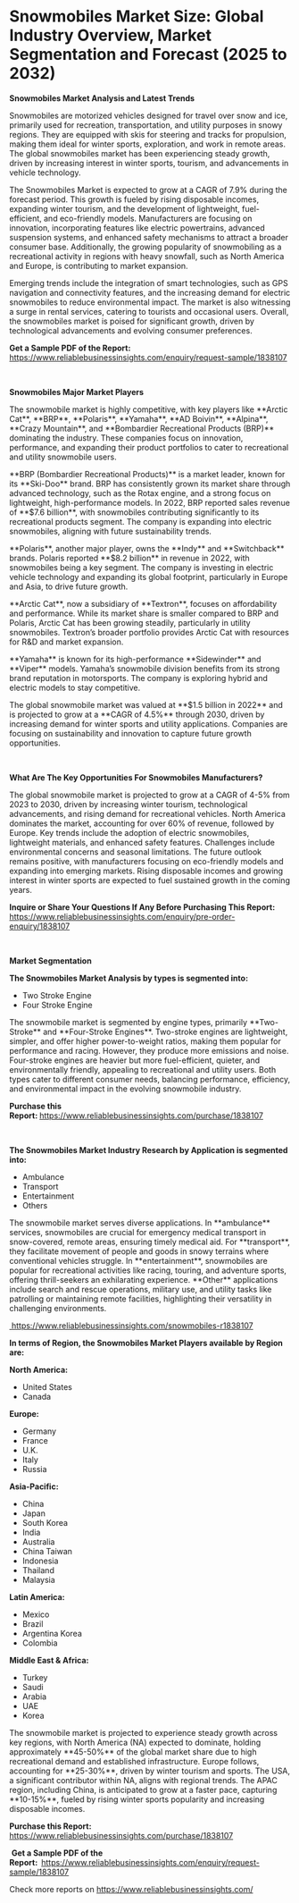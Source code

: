<p><h1>Snowmobiles Market Size: Global Industry Overview, Market Segmentation and Forecast (2025 to 2032)</h1></p><p><strong>Snowmobiles Market Analysis and Latest Trends</strong></p>
<p><p>Snowmobiles are motorized vehicles designed for travel over snow and ice, primarily used for recreation, transportation, and utility purposes in snowy regions. They are equipped with skis for steering and tracks for propulsion, making them ideal for winter sports, exploration, and work in remote areas. The global snowmobiles market has been experiencing steady growth, driven by increasing interest in winter sports, tourism, and advancements in vehicle technology.</p><p>The Snowmobiles Market is expected to grow at a CAGR of 7.9% during the forecast period. This growth is fueled by rising disposable incomes, expanding winter tourism, and the development of lightweight, fuel-efficient, and eco-friendly models. Manufacturers are focusing on innovation, incorporating features like electric powertrains, advanced suspension systems, and enhanced safety mechanisms to attract a broader consumer base. Additionally, the growing popularity of snowmobiling as a recreational activity in regions with heavy snowfall, such as North America and Europe, is contributing to market expansion.</p><p>Emerging trends include the integration of smart technologies, such as GPS navigation and connectivity features, and the increasing demand for electric snowmobiles to reduce environmental impact. The market is also witnessing a surge in rental services, catering to tourists and occasional users. Overall, the snowmobiles market is poised for significant growth, driven by technological advancements and evolving consumer preferences.</p></p>
<p><strong>Get a Sample PDF of the Report:&nbsp;</strong> <a href="https://www.reliablebusinessinsights.com/enquiry/request-sample/1838107?utm_campaign=97&utm_medium=2&utm_source=Github&utm_content=ia&utm_term=22012025&utm_id=snowmobiles">https://www.reliablebusinessinsights.com/enquiry/request-sample/1838107</a></p>
<p>&nbsp;</p>
<p><strong>Snowmobiles Major Market Players</strong></p>
<p><p>The snowmobile market is highly competitive, with key players like **Arctic Cat**, **BRP**, **Polaris**, **Yamaha**, **AD Boivin**, **Alpina**, **Crazy Mountain**, and **Bombardier Recreational Products (BRP)** dominating the industry. These companies focus on innovation, performance, and expanding their product portfolios to cater to recreational and utility snowmobile users.</p><p>**BRP (Bombardier Recreational Products)** is a market leader, known for its **Ski-Doo** brand. BRP has consistently grown its market share through advanced technology, such as the Rotax engine, and a strong focus on lightweight, high-performance models. In 2022, BRP reported sales revenue of **$7.6 billion**, with snowmobiles contributing significantly to its recreational products segment. The company is expanding into electric snowmobiles, aligning with future sustainability trends.</p><p>**Polaris**, another major player, owns the **Indy** and **Switchback** brands. Polaris reported **$8.2 billion** in revenue in 2022, with snowmobiles being a key segment. The company is investing in electric vehicle technology and expanding its global footprint, particularly in Europe and Asia, to drive future growth.</p><p>**Arctic Cat**, now a subsidiary of **Textron**, focuses on affordability and performance. While its market share is smaller compared to BRP and Polaris, Arctic Cat has been growing steadily, particularly in utility snowmobiles. Textron’s broader portfolio provides Arctic Cat with resources for R&D and market expansion.</p><p>**Yamaha** is known for its high-performance **Sidewinder** and **Viper** models. Yamaha’s snowmobile division benefits from its strong brand reputation in motorsports. The company is exploring hybrid and electric models to stay competitive.</p><p>The global snowmobile market was valued at **$1.5 billion in 2022** and is projected to grow at a **CAGR of 4.5%** through 2030, driven by increasing demand for winter sports and utility applications. Companies are focusing on sustainability and innovation to capture future growth opportunities.</p></p>
<p>&nbsp;</p>
<p><strong>What Are The Key Opportunities For Snowmobiles Manufacturers?</strong></p>
<p><p>The global snowmobile market is projected to grow at a CAGR of 4-5% from 2023 to 2030, driven by increasing winter tourism, technological advancements, and rising demand for recreational vehicles. North America dominates the market, accounting for over 60% of revenue, followed by Europe. Key trends include the adoption of electric snowmobiles, lightweight materials, and enhanced safety features. Challenges include environmental concerns and seasonal limitations. The future outlook remains positive, with manufacturers focusing on eco-friendly models and expanding into emerging markets. Rising disposable incomes and growing interest in winter sports are expected to fuel sustained growth in the coming years.</p></p>
<p><strong>Inquire or Share Your Questions If Any Before Purchasing This Report:</strong> <a href="https://www.reliablebusinessinsights.com/enquiry/pre-order-enquiry/1838107?utm_campaign=97&utm_medium=2&utm_source=Github&utm_content=ia&utm_term=22012025&utm_id=snowmobiles">https://www.reliablebusinessinsights.com/enquiry/pre-order-enquiry/1838107</a></p>
<p>&nbsp;</p>
<p><strong>Market Segmentation</strong></p>
<p><strong>The Snowmobiles Market Analysis by types is segmented into:</strong></p>
<p><ul><li>Two Stroke Engine</li><li>Four Stroke Engine</li></ul></p>
<p><p>The snowmobile market is segmented by engine types, primarily **Two-Stroke** and **Four-Stroke Engines**. Two-stroke engines are lightweight, simpler, and offer higher power-to-weight ratios, making them popular for performance and racing. However, they produce more emissions and noise. Four-stroke engines are heavier but more fuel-efficient, quieter, and environmentally friendly, appealing to recreational and utility users. Both types cater to different consumer needs, balancing performance, efficiency, and environmental impact in the evolving snowmobile industry.</p></p>
<p><strong>Purchase this Report:&nbsp;</strong><a href="https://www.reliablebusinessinsights.com/purchase/1838107?utm_campaign=97&utm_medium=2&utm_source=Github&utm_content=ia&utm_term=22012025&utm_id=snowmobiles">https://www.reliablebusinessinsights.com/purchase/1838107</a></p>
<p>&nbsp;</p>
<p><strong>The Snowmobiles Market Industry Research by Application is segmented into:</strong></p>
<p><ul><li>Ambulance</li><li>Transport</li><li>Entertainment</li><li>Others</li></ul></p>
<p><p>The snowmobile market serves diverse applications. In **ambulance** services, snowmobiles are crucial for emergency medical transport in snow-covered, remote areas, ensuring timely medical aid. For **transport**, they facilitate movement of people and goods in snowy terrains where conventional vehicles struggle. In **entertainment**, snowmobiles are popular for recreational activities like racing, touring, and adventure sports, offering thrill-seekers an exhilarating experience. **Other** applications include search and rescue operations, military use, and utility tasks like patrolling or maintaining remote facilities, highlighting their versatility in challenging environments.</p></p>
<p><a href="https://www.reliablebusinessinsights.com/snowmobiles-r1838107?utm_campaign=97&utm_medium=2&utm_source=Github&utm_content=ia&utm_term=22012025&utm_id=snowmobiles">&nbsp;https://www.reliablebusinessinsights.com/snowmobiles-r1838107</a></p>
<p><strong>In terms of Region, the Snowmobiles Market Players available by Region are:</strong></p>
<p>
    <p> <strong> North America: </strong>
        <ul>
            <li>United States</li>
            <li>Canada</li>
        </ul>
        </p> 
    <p> <strong> Europe: </strong>
        <ul>
            <li>Germany</li>
            <li>France</li>
            <li>U.K.</li>
            <li>Italy</li>
            <li>Russia</li>
        </ul>
        </p> 
    <p> <strong> Asia-Pacific: </strong>
        <ul>
            <li>China</li>
            <li>Japan</li>
            <li>South Korea</li>
            <li>India</li>
            <li>Australia</li>
            <li>China Taiwan</li>
            <li>Indonesia</li>
            <li>Thailand</li>
            <li>Malaysia</li>
        </ul>
        </p> 
    <p> <strong> Latin America: </strong>
        <ul>
            <li>Mexico</li>
            <li>Brazil</li>
            <li>Argentina Korea</li>
            <li>Colombia</li>
        </ul>
        </p> 
    <p> <strong> Middle East & Africa: </strong>
        <ul>
            <li>Turkey</li>
            <li>Saudi</li>
            <li>Arabia</li>
            <li>UAE</li>
            <li>Korea</li>
        </ul>
    </p>
    </p>
<p><p>The snowmobile market is projected to experience steady growth across key regions, with North America (NA) expected to dominate, holding approximately **45-50%** of the global market share due to high recreational demand and established infrastructure. Europe follows, accounting for **25-30%**, driven by winter tourism and sports. The USA, a significant contributor within NA, aligns with regional trends. The APAC region, including China, is anticipated to grow at a faster pace, capturing **10-15%**, fueled by rising winter sports popularity and increasing disposable incomes.</p></p>
<p><strong>Purchase this Report: </strong><a href="https://www.reliablebusinessinsights.com/purchase/1838107?utm_campaign=97&utm_medium=2&utm_source=Github&utm_content=ia&utm_term=22012025&utm_id=snowmobiles">https://www.reliablebusinessinsights.com/purchase/1838107</a></p>
<p>&nbsp;<strong>Get a Sample PDF of the Report:&nbsp;&nbsp;</strong><a href="https://www.reliablebusinessinsights.com/enquiry/request-sample/1838107?utm_campaign=97&utm_medium=2&utm_source=Github&utm_content=ia&utm_term=22012025&utm_id=snowmobiles">https://www.reliablebusinessinsights.com/enquiry/request-sample/1838107</a></p>
<p><strong></strong></p>
<p>Check more reports on <a href="https://www.reliablebusinessinsights.com/?utm_campaign=97&utm_medium=2&utm_source=Github&utm_content=ia&utm_term=22012025&utm_id=snowmobiles">https://www.reliablebusinessinsights.com/</a></p>